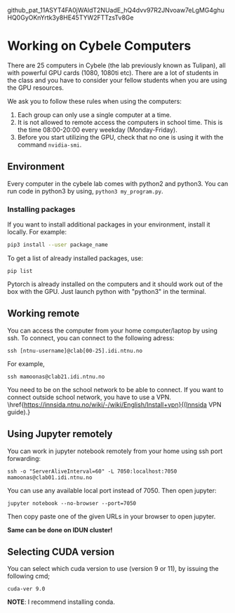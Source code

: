 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
# Working on Cybele Computers

There are 25 computers in Cybele (the lab previously known as Tulipan), all with powerful GPU cards (1080, 1080ti etc). There are a lot of students in the class and you have to consider your fellow students when you are using the GPU resources.

We ask you to follow these rules when using the computers:

1. Each group can only use a single computer at a time.
2. It is not allowed to remote access the computers in school time. This is the time 08:00-20:00 every weekday (Monday-Friday).
3. Before you start utilizing the GPU, check that no one is using it with the command `nvidia-smi`.


## Environment
Every computer in the cybele lab comes with python2 and python3.
You can run code in python3 by using, `python3 my_program.py`.


### Installing packages
If you want to install additional packages in your environment, install it locally. For example:

```bash
pip3 install --user package_name
```

To get a list of already installed packages, use:
```
pip list
```

Pytorch is already installed on the computers and it should work out of the box with the GPU. Just launch python with "python3" in the terminal.


## Working remote
You can access the computer from your home computer/laptop by using ssh. To connect, you can connect to the following adress:

```
ssh [ntnu-username]@clab[00-25].idi.ntnu.no
```
For example, 
```
ssh mamoonas@clab21.idi.ntnu.no
```
You need to be on the school network to be able to connect.
If you want to connect outside school network, you have to use a VPN. \href{https://innsida.ntnu.no/wiki/-/wiki/English/Install+vpn}{(Innsida VPN guide).}

## Using Jupyter remotely
You can work in jupyter notebook remotely from your home using ssh port forwarding:

```
ssh -o "ServerAliveInterval=60" -L 7050:localhost:7050 mamoonas@clab01.idi.ntnu.no
```
You can use any available local port instead of 7050. Then open jupyter:
```
jupyter notebook --no-browser --port=7050 
```
Then copy paste one of the given URLs in your browser to open jupyter.

**Same can be done on IDUN cluster!**

## Selecting CUDA version
You can select which cuda version to use (version 9 or 11), by issuing the following cmd;
```
cuda-ver 9.0
```
**NOTE**: I recommend installing conda. 

